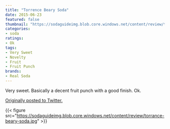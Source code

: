 ```yaml
---
title: "Torrence Beary Soda"
date: 2015-06-23
featured: false
thumbnail: "https://sodaguideimg.blob.core.windows.net/content/review/thumbs/torrance-beary-soda.jpg"
categories:
- soda
ratings:
- Ok
tags:
- Very Sweet
- Novelty
- Fruit
- Fruit Punch
brands:
- Real Soda
---
```


Very sweet. Basically a decent fruit punch with a good finish. Ok.

[Originally posted to Twitter.](https://twitter.com/Cavorter/status/613402201969565697)

{{< figure src="https://sodaguideimg.blob.core.windows.net/content/review/torrance-beary-soda.jpg" >}}
